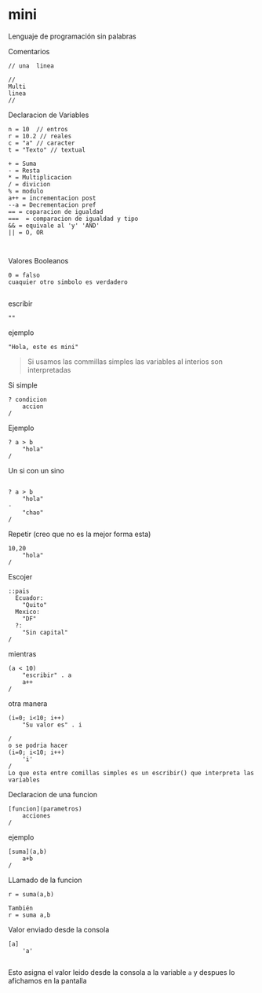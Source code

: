 # mini
Lenguaje de programación sin palabras

Comentarios
```
// una  linea

//
Multi 
linea
//
```
Declaracion de Variables
```
n = 10  // entros
r = 10.2 // reales
c = "a" // caracter
t = "Texto" // textual 
```

```
+ = Suma
- = Resta
* = Multiplicacion
/ = divicion
% = modulo
a++ = incrementacion post
--a = Decrementacion pref
== = coparacion de igualdad
===  = comparacion de igualdad y tipo
&& = equivale al 'y' 'AND'
|| = O, OR 

 
```
Valores Booleanos
```
0 = falso
cuaquier otro simbolo es verdadero

```

```
```

escribir
```
"" 
```

ejemplo 
```
"Hola, este es mini"

```
> Si usamos las commillas simples las variables al interios son interpretadas 


Si simple
```
? condicion
	accion
/ 
```
Ejemplo
```
? a > b 
	"hola"
/
```


Un si con un sino 

```

? a > b 
	"hola"
-
	"chao"
/
```
Repetir (creo que no es la mejor forma esta)

```
10,20
	"hola"
/
```

Escojer
```
::pais
  Ecuador:
	"Quito"
  Mexico:
	"DF"
  ?:
	"Sin capital"	
/
```
mientras

```
(a < 10)
	"escribir" . a
	a++
/
```
otra manera 
```
(i=0; i<10; i++)
	"Su valor es" . i
	
/
o se podria hacer 
(i=0; i<10; i++)
	'i'	
/
Lo que esta entre comillas simples es un escribir() que interpreta las variables
```



Declaracion de una funcion

```
[funcion](parametros)
	acciones
/

```

ejemplo 
```
[suma](a,b)
	a+b
/
```
LLamado de la funcion 
```
r = suma(a,b)

También
r = suma a,b

```

Valor enviado desde la consola
```
[a]
	'a'
	
```
Esto asigna el valor leido desde la consola a la variable ```a``` y despues lo afichamos en la pantalla	




















	
